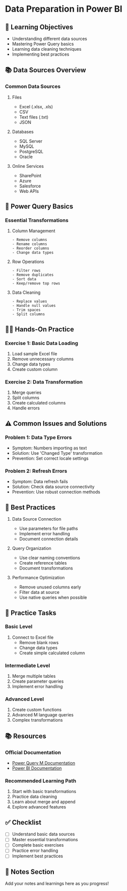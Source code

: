 # Data Preparation in Power BI

## 🎯 Learning Objectives
- Understanding different data sources
- Mastering Power Query basics
- Learning data cleaning techniques
- Implementing best practices

## 📚 Data Sources Overview

### Common Data Sources
1. Files
   - Excel (.xlsx, .xls)
   - CSV
   - Text files (.txt)
   - JSON

2. Databases
   - SQL Server
   - MySQL
   - PostgreSQL
   - Oracle

3. Online Services
   - SharePoint
   - Azure
   - Salesforce
   - Web APIs

## 🔄 Power Query Basics

### Essential Transformations
1. Column Management
   ```
   - Remove columns
   - Rename columns
   - Reorder columns
   - Change data types
   ```

2. Row Operations
   ```
   - Filter rows
   - Remove duplicates
   - Sort data
   - Keep/remove top rows
   ```

3. Data Cleaning
   ```
   - Replace values
   - Handle null values
   - Trim spaces
   - Split columns
   ```

## 👩‍💻 Hands-On Practice

### Exercise 1: Basic Data Loading
1. Load sample Excel file
2. Remove unnecessary columns
3. Change data types
4. Create custom column

### Exercise 2: Data Transformation
1. Merge queries
2. Split columns
3. Create calculated columns
4. Handle errors

## ⚠️ Common Issues and Solutions

### Problem 1: Data Type Errors
- Symptom: Numbers importing as text
- Solution: Use 'Changed Type' transformation
- Prevention: Set correct locale settings

### Problem 2: Refresh Errors
- Symptom: Data refresh fails
- Solution: Check data source connectivity
- Prevention: Use robust connection methods

## 📝 Best Practices

1. Data Source Connection
   - Use parameters for file paths
   - Implement error handling
   - Document connection details

2. Query Organization
   - Use clear naming conventions
   - Create reference tables
   - Document transformations

3. Performance Optimization
   - Remove unused columns early
   - Filter data at source
   - Use native queries when possible

## 🎯 Practice Tasks

### Basic Level
1. Connect to Excel file
   - Remove blank rows
   - Change data types
   - Create simple calculated column

### Intermediate Level
1. Merge multiple tables
2. Create parameter queries
3. Implement error handling

### Advanced Level
1. Create custom functions
2. Advanced M language queries
3. Complex transformations

## 📚 Resources

### Official Documentation
- [Power Query M Documentation](https://docs.microsoft.com/en-us/powerquery-m/)
- [Power BI Documentation](https://docs.microsoft.com/en-us/power-bi/)

### Recommended Learning Path
1. Start with basic transformations
2. Practice data cleaning
3. Learn about merge and append
4. Explore advanced features

## ✅ Checklist
- [ ] Understand basic data sources
- [ ] Master essential transformations
- [ ] Complete basic exercises
- [ ] Practice error handling
- [ ] Implement best practices

## 📝 Notes Section
Add your notes and learnings here as you progress!
